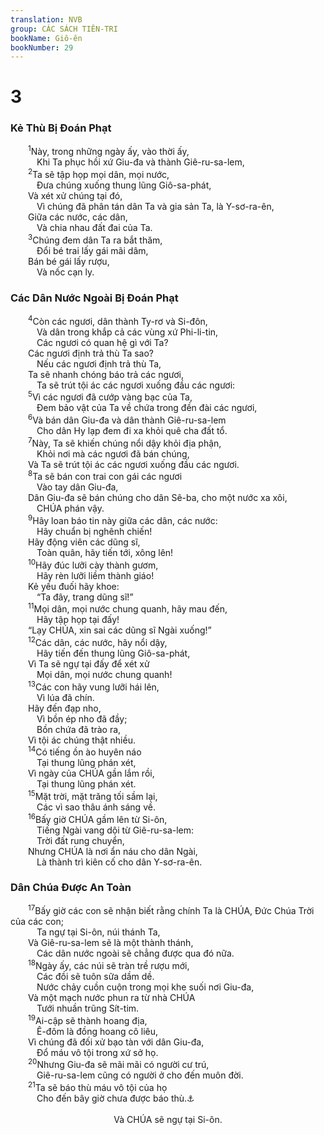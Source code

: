 ```yaml
---
translation: NVB
group: CÁC SÁCH TIÊN-TRI
bookName: Giô-ên 
bookNumber: 29
---
```


<div class="title"><h1>3</h1><h3>Kẻ Thù Bị Đoán Phạt </h3></div>
<span class="verse gio_3_1">  <sup>1</sup>Này, trong những ngày ấy, vào thời ấy, <br/>   Khi Ta phục hồi xứ Giu-đa và thành Giê-ru-sa-lem, <br/></span>
<span class="verse gio_3_2">  <sup>2</sup>Ta sẽ tập họp mọi dân, mọi nước, <br/>   Đưa chúng xuống thung lũng Giô-sa-phát, <br/>  Và xét xử chúng tại đó, <br/>   Vì chúng đã phân tán dân Ta và gia sản Ta, là Y-sơ-ra-ên, <br/>  Giữa các nước, các dân, <br/>   Và chia nhau đất đai của Ta. <br/></span>
<span class="verse gio_3_3">  <sup>3</sup>Chúng đem dân Ta ra bắt thăm, <br/>   Đổi bé trai lấy gái mãi dâm, <br/>  Bán bé gái lấy rượu, <br/>   Và nốc cạn ly. <br/></span>
<div class="title"><h3>Các Dân Nước Ngoài Bị Đoán Phạt </h3></div>
<span class="verse gio_3_4">  <sup>4</sup>Còn các ngươi, dân thành Ty-rơ và Si-đôn, <br/>   Và dân trong khắp cả các vùng xứ Phi-li-tin, <br/>   Các ngươi có quan hệ gì với Ta? <br/>  Các ngươi định trả thù Ta sao? <br/>   Nếu các ngươi định trả thù Ta, <br/>  Ta sẽ nhanh chóng báo trả các ngươi, <br/>   Ta sẽ trút tội ác các ngươi xuống đầu các ngươi: <br/></span>
<span class="verse gio_3_5">  <sup>5</sup>Vì các ngươi đã cướp vàng bạc của Ta, <br/>   Đem bảo vật của Ta về chứa trong đền đài các ngươi, <br/></span>
<span class="verse gio_3_6">  <sup>6</sup>Và bán dân Giu-đa và dân thành Giê-ru-sa-lem <br/>   Cho dân Hy lạp đem đi xa khỏi quê cha đất tổ. <br/></span>
<span class="verse gio_3_7">  <sup>7</sup>Này, Ta sẽ khiến chúng nổi dậy khỏi địa phận, <br/>   Khỏi nơi mà các ngươi đã bán chúng, <br/>  Và Ta sẽ trút tội ác các ngươi xuống đầu các ngươi. <br/></span>
<span class="verse gio_3_8">  <sup>8</sup>Ta sẽ bán con trai con gái các ngươi <br/>   Vào tay dân Giu-đa, <br/>  Dân Giu-đa sẽ bán chúng cho dân Sê-ba, cho một nước xa xôi, <br/>   CHÚA phán vậy. <br/></span>
<span class="verse gio_3_9">  <sup>9</sup>Hãy loan báo tin này giữa các dân, các nước: <br/>   Hãy chuẩn bị nghênh chiến! <br/>  Hãy động viên các dũng sĩ, <br/>   Toàn quân, hãy tiến tới, xông lên! <br/></span>
<span class="verse gio_3_10">  <sup>10</sup>Hãy đúc lưỡi cày thành gươm, <br/>   Hãy rèn lưỡi liềm thành giáo! <br/>  Kẻ yếu đuối hãy khoe: <br/>   “Ta đây, trang dũng sĩ!” <br/></span>
<span class="verse gio_3_11">  <sup>11</sup>Mọi dân, mọi nước chung quanh, hãy mau đến, <br/>   Hãy tập họp tại đấy! <br/>  “Lạy CHÚA, xin sai các dũng sĩ Ngài xuống!” <br/></span>
<span class="verse gio_3_12">  <sup>12</sup>Các dân, các nước, hãy nổi dậy, <br/>   Hãy tiến đến thung lũng Giô-sa-phát, <br/>  Vì Ta sẽ ngự tại đấy để xét xử <br/>   Mọi dân, mọi nước chung quanh! <br/></span>
<span class="verse gio_3_13">  <sup>13</sup>Các con hãy vung lưỡi hái lên, <br/>   Vì lúa đã chín. <br/>  Hãy đến đạp nho, <br/>   Vì bồn ép nho đã đầy; <br/>   Bồn chứa đã trào ra, <br/>  Vì tội ác chúng thật nhiều. <br/></span>
<span class="verse gio_3_14">  <sup>14</sup>Có tiếng ồn ào huyên náo <br/>   Tại thung lũng phán xét, <br/>  Vì ngày của CHÚA gần lắm rồi, <br/>   Tại thung lũng phán xét. <br/></span>
<span class="verse gio_3_15">  <sup>15</sup>Mặt trời, mặt trăng tối sầm lại, <br/>   Các vì sao thâu ánh sáng về. <br/></span>
<span class="verse gio_3_16">  <sup>16</sup>Bấy giờ CHÚA gầm lên từ Si-ôn, <br/>   Tiếng Ngài vang dội từ Giê-ru-sa-lem: <br/>   Trời đất rung chuyển, <br/>  Nhưng CHÚA là nơi ẩn náu cho dân Ngài, <br/>   Là thành trì kiên cố cho dân Y-sơ-ra-ên. <br/></span>
<div class="title"><h3>Dân Chúa Được An Toàn </h3></div>
<span class="verse gio_3_17">  <sup>17</sup>Bấy giờ các con sẽ nhận biết rằng chính Ta là CHÚA, Đức Chúa Trời của các con; <br/>   Ta ngự tại Si-ôn, núi thánh Ta, <br/>  Và Giê-ru-sa-lem sẽ là một thành thánh, <br/>   Các dân nước ngoài sẽ chẳng được qua đó nữa. <br/></span>
<span class="verse gio_3_18">  <sup>18</sup>Ngày ấy, các núi sẽ tràn trề rượu mới, <br/>   Các đồi sẽ tuôn sữa dầm dề. <br/>   Nước chảy cuồn cuộn trong mọi khe suối nơi Giu-đa, <br/>  Và một mạch nước phun ra từ nhà CHÚA<br/>   Tưới nhuần trũng Sít-tim. <br/></span>
<span class="verse gio_3_19">  <sup>19</sup>Ai-cập sẽ thành hoang địa, <br/>   Ê-đôm là đồng hoang cô liêu, <br/>  Vì chúng đã đối xử bạo tàn với dân Giu-đa, <br/>   Đổ máu vô tội trong xứ sở họ. <br/></span>
<span class="verse gio_3_20">  <sup>20</sup>Nhưng Giu-đa sẽ mãi mãi có người cư trú, <br/>   Giê-ru-sa-lem cũng có người ở cho đến muôn đời. <br/></span>
<span class="verse gio_3_21">  <sup>21</sup>Ta sẽ báo thù máu vô tội của họ <br/>   Cho đến bây giờ chưa được báo thù.<a data-toggle="tooltip" data-placement="bottom" title="MT: không rõ nghĩa. Nt: Ta kể máu họ vô tội, Ta không kể vô tội">⚓</a><br/> <aside style="text-align:center;">Và CHÚA sẽ ngự tại Si-ôn. </aside><br/></span>
